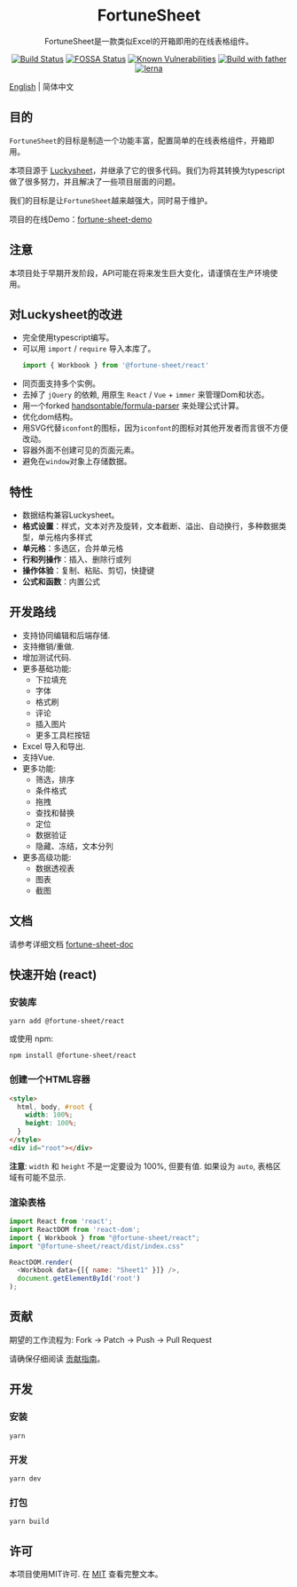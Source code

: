 
<h1 align="center">FortuneSheet</h1>
<p align="center">FortuneSheet是一款类似Excel的开箱即用的在线表格组件。</p>

<div align="center">

[![Build Status](https://drone.ruilisi.com/api/badges/ruilisi/fortune-sheet/status.svg)](https://drone.ruilisi.com/ruilisi/fortune-sheet)
[![FOSSA Status](https://app.fossa.com/api/projects/git%2Bgithub.com%2Fruilisi%2Ffortune-sheet.svg?type=shield)](https://app.fossa.com/projects/git%2Bgithub.com%2Fruilisi%2Ffortune-sheet?ref=badge_shield)
[![Known Vulnerabilities](https://snyk.io/test/github/ruilisi/fortune-sheet/badge.svg)](https://snyk.io/test/github/ruilisi/fortune-sheet)
[![Build with father](https://img.shields.io/badge/build%20with-father-028fe4.svg)](https://github.com/umijs/father/)
[![lerna](https://img.shields.io/badge/maintained%20by-xiemala-cc00ff.svg)](https://xiemala.com/)

</div>

[English](./README.md) | 简体中文

## 目的

`FortuneSheet`的目标是制造一个功能丰富，配置简单的在线表格组件，开箱即用。

本项目源于 [Luckysheet](https://github.com/mengshukeji/Luckysheet)，并继承了它的很多代码。我们为将其转换为typescript做了很多努力，并且解决了一些项目层面的问题。

我们的目标是让`FortuneSheet`越来越强大，同时易于维护。

项目的在线Demo：[fortune-sheet-demo](https://ruilisi.github.io/fortune-sheet-demo/)

## 注意
本项目处于早期开发阶段，API可能在将来发生巨大变化，请谨慎在生产环境使用。

## 对Luckysheet的改进

- 完全使用typescript编写。
- 可以用 `import` / `require` 导入本库了。
  ```js
  import { Workbook } from '@fortune-sheet/react'
  ```
- 同页面支持多个实例。
- 去掉了 `jQuery` 的依赖, 用原生 `React` / `Vue` + `immer` 来管理Dom和状态。
- 用一个forked [handsontable/formula-parser](https://github.com/handsontable/formula-parser) 来处理公式计算。
- 优化dom结构。
- 用SVG代替`iconfont`的图标，因为`iconfont`的图标对其他开发者而言很不方便改动。
- 容器外面不创建可见的页面元素。
- 避免在`window`对象上存储数据。

## 特性

- 数据结构兼容Luckysheet。
- **格式设置**：样式，文本对齐及旋转，文本截断、溢出、自动换行，多种数据类型，单元格内多样式
- **单元格**：多选区，合并单元格
- **行和列操作**：插入、删除行或列
- **操作体验**：复制、粘贴、剪切，快捷键
- **公式和函数**：内置公式

## 开发路线
- 支持协同编辑和后端存储.
- 支持撤销/重做.
- 增加测试代码.
- 更多基础功能:
  - 下拉填充
  - 字体
  - 格式刷
  - 评论
  - 插入图片
  - 更多工具栏按钮
- Excel 导入和导出.
- 支持Vue.
- 更多功能:
  - 筛选，排序
  - 条件格式
  - 拖拽
  - 查找和替换
  - 定位
  - 数据验证
  - 隐藏、冻结，文本分列
- 更多高级功能:
  - 数据透视表
  - 图表
  - 截图


## 文档

请参考详细文档 [fortune-sheet-doc](https://ruilisi.github.io/fortune-sheet-docs/)

## 快速开始 (react)

### 安装库
```shell
yarn add @fortune-sheet/react
```
或使用 npm:
```shell
npm install @fortune-sheet/react
```

### 创建一个HTML容器
```html
<style>
  html, body, #root {
    width: 100%;
    height: 100%;
  }
</style>
<div id="root"></div>
```

**注意**: `width` 和 `height` 不是一定要设为 100%, 但要有值. 如果设为 `auto`, 表格区域有可能不显示.

### 渲染表格

```js
import React from 'react';
import ReactDOM from 'react-dom';
import { Workbook } from "@fortune-sheet/react";
import "@fortune-sheet/react/dist/index.css"

ReactDOM.render(
  <Workbook data={[{ name: "Sheet1" }]} />,
  document.getElementById('root')
);
```

## 贡献
期望的工作流程为: Fork -> Patch -> Push -> Pull Request

请确保仔细阅读 [贡献指南](https://ruilisi.github.io/fortune-sheet-docs/zh/guide/contribute.html)。


## 开发
### 安装
```shell
yarn
```

### 开发
```shell
yarn dev
```

### 打包
```shell
yarn build
```

## 许可
本项目使用MIT许可. 在 [MIT](http://opensource.org/licenses/MIT) 查看完整文本。